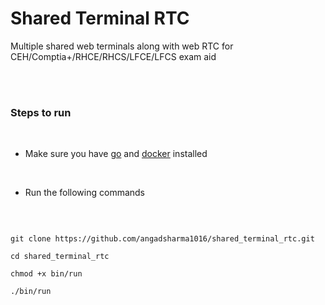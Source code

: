 # Shared Terminal RTC
Multiple shared web terminals along with web RTC for CEH/Comptia+/RHCE/RHCS/LFCE/LFCS exam aid

<br />
<br />


### Steps to run

<br />

* Make sure you have [go](https://golang.org/dl/) and [docker](https://get.docker.com/) installed

<br />

* Run the following commands

<br />


```

git clone https://github.com/angadsharma1016/shared_terminal_rtc.git

cd shared_terminal_rtc

chmod +x bin/run

./bin/run
```
